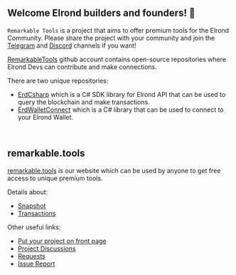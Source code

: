 ## Welcome Elrond builders and founders! 👋

`Remarkable Tools` is a project that aims to offer premium tools for the Elrond Community. Please share the project with your community and join the [Telegram](https://t.me/RemarkableTools) and [Discord](https://discord.io/RemarkableTools) channels if you want!

[RemarkableTools](https://github.com/RemarkableTools) github account contains open-source repositories where Elrond Devs can contribute and make connections.

There are two unique repositories:
- [ErdCsharp](https://github.com/RemarkableTools/ErdCsharp) which is a C# SDK library for Elrond API that can be used to query the blockchain and make transactions.
- [ErdWalletConnect](https://github.com/RemarkableTools/ErdWalletConnect) which is a C# library that can be used to connect to your Elrond Wallet.

&nbsp;
## remarkable.tools

[remarkable.tools](remarkable.tools) is our website which can be used by anyone to get free access to unique premium tools.

Details about:
- [Snapshot](https://github.com/RemarkableTools/remarkable.tools/wiki/Snapshot)
- [Transactions](https://github.com/RemarkableTools/remarkable.tools/wiki/Transactions)

Other useful links:
- [Put your project on front page](https://github.com/RemarkableTools/remarkable.tools/discussions/3)
- [Project Discussions](https://github.com/RemarkableTools/remarkable.tools/discussions/1)
- [Requests](https://github.com/RemarkableTools/remarkable.tools/discussions/2)
- [Issue Report](https://github.com/RemarkableTools/remarkable.tools/issues)
